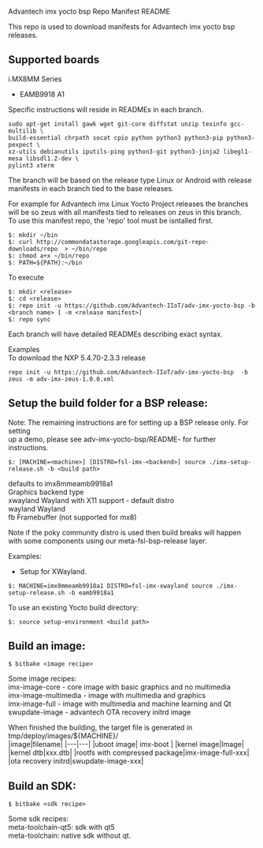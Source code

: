 Advantech imx yocto bsp Repo Manifest README

This repo is used to download manifests for Advantech imx yocto bsp releases.

Supported boards
----------------
i.MX8MM Series
- EAMB9918 A1

Specific instructions will reside in READMEs in each branch.
```
sudo apt-get install gawk wget git-core diffstat unzip texinfo gcc-multilib \
build-essential chrpath socat cpio python python3 python3-pip python3-pexpect \
xz-utils debianutils iputils-ping python3-git python3-jinja2 libegl1-mesa libsdl1.2-dev \
pylint3 xterm
```

The branch will be based on the release type Linux or Android with release manifests in each branch tied to the base releases.
    
For example for Advantech imx Linux Yocto Project releases the branches will be <Yocto Project release> so zeus with
all manifests tied to releases on zeus in this branch.    
To use this manifest repo, the 'repo' tool must be isntalled first.
```
$: mkdir ~/bin
$: curl http://commondatastorage.googleapis.com/git-repo-downloads/repo  > ~/bin/repo
$: chmod a+x ~/bin/repo
$: PATH=${PATH}:~/bin
```

To execute 
```
$: mkdir <release>
$: cd <release>
$: repo init -u https://github.com/Advantech-IIoT/adv-imx-yocto-bsp -b <branch name> [ -m <release manifest>]
$: repo sync
```

Each branch will have detailed READMEs describing exact syntax.

Examples    
To download the NXP 5.4.70-2.3.3 release
```
repo init -u https://github.com/Advantech-IIoT/adv-imx-yocto-bsp  -b zeus -m adv-imx-zeus-1.0.0.xml
```

Setup the build folder for a BSP release:
-----------------------------------------
Note: The remaining instructions are for setting up a BSP release only. For setting   
up a demo, please see adv-imx-yocto-bsp/README-<demo> for further instructions.   
```
$: [MACHINE=<machine>] [DISTRO=fsl-imx-<backend>] source ./imx-setup-release.sh -b <build path>
```
<machine> defaults to imx8mmeamb9918a1    
<backend>   Graphics backend type   
xwayland    Wayland with X11 support - default distro   
wayland     Wayland   
fb          Framebuffer (not supported for mx8)   

Note if the poky community distro is used then build breaks will happen with some
components using our meta-fsl-bsp-release layer.    

Examples:   
- Setup for XWayland.
```
$: MACHINE=imx8mmeamb9918a1 DISTRO=fsl-imx-xwayland source ./imx-setup-release.sh -b eamb9918a1
```

To use an existing Yocto build directory:
```
$: source setup-environment <build path>
```

Build an image:
---------------
```
$ bitbake <image recipe>
```
Some image recipes:   
imx-image-core - core image with basic graphics and no multimedia   
imx-image-multimedia - image with multimedia and graphics   
imx-image-full - image with multimedia and machine learning and Qt    
swupdate-image - advantech OTA recovery initrd image    

When finished the building, the target file is generated in tmp/deploy/images/${MACHINE}/   
|image|filename|
|---|---|
|uboot image| imx-boot |
|kernel image|Image|
|kernel dtb|xxx.dtb|
|rootfs with compressed package|imx-image-full-xxx|
|ota recovery initrd|swupdate-image-xxx|

Build an SDK:
---------------
```
$ bitbake <sdk recipe>
```
Some sdk recipes:   
meta-toolchain-qt5: sdk with qt5    
meta-toolchain: native sdk without qt.     
